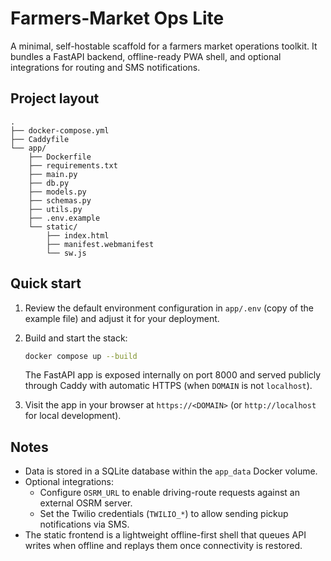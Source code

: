 # Farmers-Market Ops Lite

A minimal, self-hostable scaffold for a farmers market operations toolkit. It bundles a FastAPI backend, offline-ready PWA shell, and optional integrations for routing and SMS notifications.

## Project layout

```
.
├── docker-compose.yml
├── Caddyfile
└── app/
    ├── Dockerfile
    ├── requirements.txt
    ├── main.py
    ├── db.py
    ├── models.py
    ├── schemas.py
    ├── utils.py
    ├── .env.example
    └── static/
        ├── index.html
        ├── manifest.webmanifest
        └── sw.js
```

## Quick start

1. Review the default environment configuration in `app/.env` (copy of the example file) and adjust it for your deployment.

2. Build and start the stack:

   ```bash
   docker compose up --build
   ```

   The FastAPI app is exposed internally on port 8000 and served publicly through Caddy with automatic HTTPS (when `DOMAIN` is not `localhost`).

3. Visit the app in your browser at `https://<DOMAIN>` (or `http://localhost` for local development).

## Notes

- Data is stored in a SQLite database within the `app_data` Docker volume.
- Optional integrations:
  - Configure `OSRM_URL` to enable driving-route requests against an external OSRM server.
  - Set the Twilio credentials (`TWILIO_*`) to allow sending pickup notifications via SMS.
- The static frontend is a lightweight offline-first shell that queues API writes when offline and replays them once connectivity is restored.
